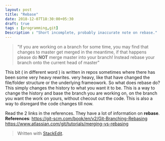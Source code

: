 ```yaml
---
layout: post
title: "Rebase"
date: 2018-12-07T18:30:00+05:30
draft: true
tags : [programming,git]
Description : "Short incomplete, probably inaccurate note on rebase."
---
```


>  "If you are working on a branch for some time, you may find that changes to master get merged in the meantime, if that happens please do **NOT** merge master into your branch! Instead rebase your branch onto the current head of master"  

This bit ( in different word ) is written in repos sometimes where there has been some very heavy rewrites. very heavy, like that have changed the file/folder structure or the underlying frameowork. So what does rebase do?
This simply changes the history to what you want it to be. This is a way to change the history and base the branch you are working on, on the branch you want the work on yours, without checout out the code.
This is also a way to disregard the code changes till now.

Read the 2 links in the references. They have a lot of information on __rebase__.
**References**: 
<https://git-scm.com/book/en/v2/Git-Branching-Rebasing>
<https://www.atlassian.com/git/tutorials/merging-vs-rebasing>

> Written with [StackEdit](https://stackedit.io/).
<!--stackedit_data:
eyJoaXN0b3J5IjpbOTc4MjQ5NzEsLTM2MjEyNDkyOV19
-->